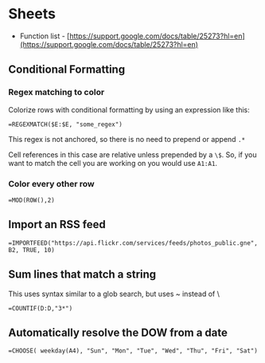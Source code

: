 # Sheets
- Function list - [https://support.google.com/docs/table/25273?hl=en](https://support.google.com/docs/table/25273?hl=en)

## Conditional Formatting
### Regex matching to color
Colorize rows with conditional formatting by using an expression like this:

```
=REGEXMATCH($E:$E, "some_regex")
```

This regex is not anchored, so there is no need to prepend or append `.*`

Cell references in this case are relative unless prepended by a `\$`. So, if you want to match the cell you are working on you would use `A1:A1`.

### Color every other row

```
=MOD(ROW(),2)
```

## Import an RSS feed

```
=IMPORTFEED("https://api.flickr.com/services/feeds/photos_public.gne", B2, TRUE, 10)
```

## Sum lines that match a string
This uses syntax similar to a glob search, but uses ~ instead of \

```
=COUNTIF(D:D,"3*")
```

## Automatically resolve the DOW from a date

```
=CHOOSE( weekday(A4), "Sun", "Mon", "Tue", "Wed", "Thu", "Fri", "Sat")
```
